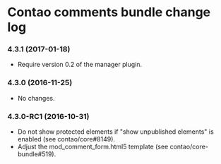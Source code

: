 # Contao comments bundle change log

### 4.3.1 (2017-01-18)

 * Require version 0.2 of the manager plugin.

### 4.3.0 (2016-11-25)

 * No changes.

### 4.3.0-RC1 (2016-10-31)

 * Do not show protected elements if "show unpublished elements" is enabled (see contao/core#8149).
 * Adjust the mod_comment_form.html5 template (see contao/core-bundle#519).
